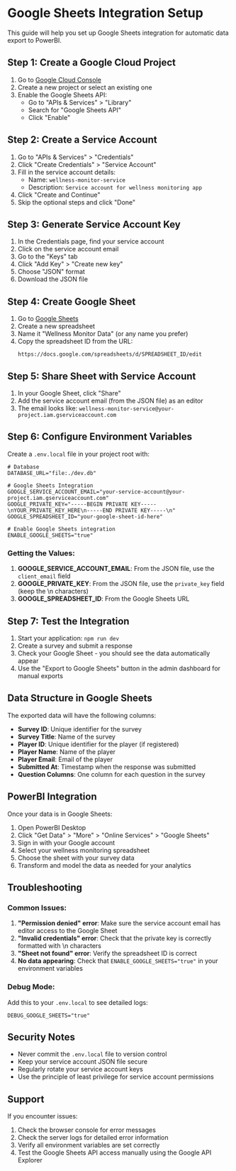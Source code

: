 # Google Sheets Integration Setup

This guide will help you set up Google Sheets integration for automatic data export to PowerBI.

## Step 1: Create a Google Cloud Project

1. Go to [Google Cloud Console](https://console.cloud.google.com/)
2. Create a new project or select an existing one
3. Enable the Google Sheets API:
   - Go to "APIs & Services" > "Library"
   - Search for "Google Sheets API"
   - Click "Enable"

## Step 2: Create a Service Account

1. Go to "APIs & Services" > "Credentials"
2. Click "Create Credentials" > "Service Account"
3. Fill in the service account details:
   - Name: `wellness-monitor-service`
   - Description: `Service account for wellness monitoring app`
4. Click "Create and Continue"
5. Skip the optional steps and click "Done"

## Step 3: Generate Service Account Key

1. In the Credentials page, find your service account
2. Click on the service account email
3. Go to the "Keys" tab
4. Click "Add Key" > "Create new key"
5. Choose "JSON" format
6. Download the JSON file

## Step 4: Create Google Sheet

1. Go to [Google Sheets](https://sheets.google.com/)
2. Create a new spreadsheet
3. Name it "Wellness Monitor Data" (or any name you prefer)
4. Copy the spreadsheet ID from the URL:
   ```
   https://docs.google.com/spreadsheets/d/SPREADSHEET_ID/edit
   ```

## Step 5: Share Sheet with Service Account

1. In your Google Sheet, click "Share"
2. Add the service account email (from the JSON file) as an editor
3. The email looks like: `wellness-monitor-service@your-project.iam.gserviceaccount.com`

## Step 6: Configure Environment Variables

Create a `.env.local` file in your project root with:

```env
# Database
DATABASE_URL="file:./dev.db"

# Google Sheets Integration
GOOGLE_SERVICE_ACCOUNT_EMAIL="your-service-account@your-project.iam.gserviceaccount.com"
GOOGLE_PRIVATE_KEY="-----BEGIN PRIVATE KEY-----\nYOUR_PRIVATE_KEY_HERE\n-----END PRIVATE KEY-----\n"
GOOGLE_SPREADSHEET_ID="your-google-sheet-id-here"

# Enable Google Sheets integration
ENABLE_GOOGLE_SHEETS="true"
```

### Getting the Values:

1. **GOOGLE_SERVICE_ACCOUNT_EMAIL**: From the JSON file, use the `client_email` field
2. **GOOGLE_PRIVATE_KEY**: From the JSON file, use the `private_key` field (keep the \n characters)
3. **GOOGLE_SPREADSHEET_ID**: From the Google Sheets URL

## Step 7: Test the Integration

1. Start your application: `npm run dev`
2. Create a survey and submit a response
3. Check your Google Sheet - you should see the data automatically appear
4. Use the "Export to Google Sheets" button in the admin dashboard for manual exports

## Data Structure in Google Sheets

The exported data will have the following columns:

- **Survey ID**: Unique identifier for the survey
- **Survey Title**: Name of the survey
- **Player ID**: Unique identifier for the player (if registered)
- **Player Name**: Name of the player
- **Player Email**: Email of the player
- **Submitted At**: Timestamp when the response was submitted
- **Question Columns**: One column for each question in the survey

## PowerBI Integration

Once your data is in Google Sheets:

1. Open PowerBI Desktop
2. Click "Get Data" > "More" > "Online Services" > "Google Sheets"
3. Sign in with your Google account
4. Select your wellness monitoring spreadsheet
5. Choose the sheet with your survey data
6. Transform and model the data as needed for your analytics

## Troubleshooting

### Common Issues:

1. **"Permission denied" error**: Make sure the service account email has editor access to the Google Sheet
2. **"Invalid credentials" error**: Check that the private key is correctly formatted with \n characters
3. **"Sheet not found" error**: Verify the spreadsheet ID is correct
4. **No data appearing**: Check that `ENABLE_GOOGLE_SHEETS="true"` in your environment variables

### Debug Mode:

Add this to your `.env.local` to see detailed logs:
```env
DEBUG_GOOGLE_SHEETS="true"
```

## Security Notes

- Never commit the `.env.local` file to version control
- Keep your service account JSON file secure
- Regularly rotate your service account keys
- Use the principle of least privilege for service account permissions

## Support

If you encounter issues:
1. Check the browser console for error messages
2. Check the server logs for detailed error information
3. Verify all environment variables are set correctly
4. Test the Google Sheets API access manually using the Google API Explorer
